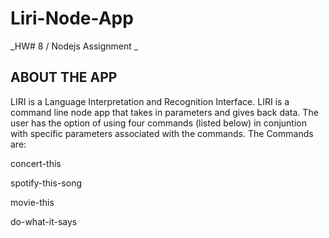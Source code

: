 # Liri-Node-App
_HW# 8 / Nodejs Assignment _ 
<br>
## ABOUT THE APP
LIRI is a Language Interpretation and Recognition Interface. LIRI is a command line node app that takes in parameters and gives back data. The user has the option of using four commands (listed below) in conjuntion with specific parameters associated with the commands. The Commands are:

concert-this

spotify-this-song

movie-this

do-what-it-says
